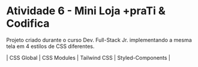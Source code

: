 # Atividade 6 - Mini Loja +praTi & Codifica

Projeto criado durante o curso Dev. Full-Stack Jr. implementando a mesma tela em 4 estilos de CSS diferentes.

| CSS Global | CSS Modules | Tailwind CSS | Styled-Components |


